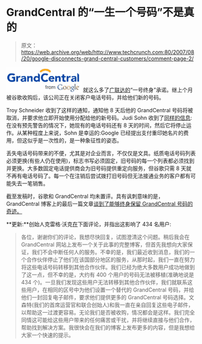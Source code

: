 # GrandCentral 的“一生一个号码”不是真的

> 原文：<https://web.archive.org/web/http://www.techcrunch.com:80/2007/08/20/google-disconnects-grand-central-customers/comment-page-2/>

[![grandcentral.jpg](img/ef7030597f87978b849f3b4f7a8b20cd.png)](https://web.archive.org/web/20100902225627/http://www.crunchbase.com/company/grandcentral) 就这么多了[广联达的](https://web.archive.org/web/20100902225627/http://www.crunchbase.com/company/grandcentral)“一号终身”承诺。继上个月被谷歌收购后，该公司正在关闭客户电话号码，并给他们新的号码。

Troy Schneider 收到了这样的通知，通知他 8 天后他的 GrandCentral 号码将被取消，并要求他立即开始使用分配给他的新号码。Judi Sohn 收到了[同样的信息](https://web.archive.org/web/20100902225627/http://www.momathome.com/2007/08/how_using_a_beta_web_application_can_bite/):在没有预先警告的情况下，她现有的电话号码还有 8 天的时间，然后它将停止运作。从某种程度上来说，Sohn 是幸运的:Google 已经提出支付重印她名片的费用，但这似乎是一次性的，是一种象征性的姿态。

丢失电话号码带来的不便，尤其是对企业而言，不仅仅是文具。纸质电话号码列表必须更换(有些人仍在使用)，标志书写必须固定，旧号码的每一个列表都必须找到并更换。大多数固定电话提供商会为旧号码提供重定向服务，但谷歌只需 8 天就不再有电话号码了。每一个在注销后尝试拨打旧号码但无法接通业务的客户都有可能失去一笔销售。

截至发稿时，谷歌和 GrandCentral 均未置评。具有讽刺意味的是，GrandCentral 博客上的最后一篇文章[谈到了能够终身保留 GrandCentral 号码的奇迹。](https://web.archive.org/web/20100902225627/http://blog.grandcentral.com/?p=136)

**更新:**创始人克雷格·沃克[在](https://web.archive.org/web/20100902225627/http://www.techcrunch.com/2007/08/20/google-disconnects-grand-central-customers/#comment-1565407)下面评论，并指出这影响了 434 名用户:

> 各位，谢谢你们的评论，我想尽快回复，试图澄清这个问题。稍后我会在 GrandCentral 网站上发布一个关于此事的完整博客，但首先我想向大家保证，我们不会中断任何人的服务。不幸的是，我们最近收到消息，我们的一个合作伙伴停止了他们在该国部分地区的服务，从那时起，我们一直在努力将这些电话号码转移到其他合作伙伴。我们已经为绝大多数用户成功地做到了这一点，但不幸的是，大约有 400 个用户的号码无法被移植(准确地说是 434 个)。一旦我们发现这些用户无法转移到其他合作伙伴，我们就联系这些用户，在相同的区号中为他们设置一个替代的 GrandCentral 号码，并给他们一封回复电子邮件，要求他们提供更多的 GrandCentral 号码选择。文森特(我们的首席运营官和联合创始人)和我一直在亲自回复这些电子邮件，以帮助这一过渡更容易。无论我们是否被收购，情况都会是这样。我们完全同情这可能给这些用户带来的任何痛苦或干扰，并将继续直接与他们合作，帮助找到解决方案。我很快会在我们的博客上发布更多的内容，但是我想给大家一个快速的提示。